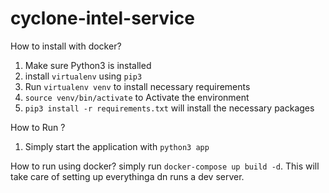 # cyclone-intel-service
How to install with docker?
1. Make sure Python3 is installed
2. install `virtualenv` using `pip3`
3. Run `virtualenv venv` to install necessary requirements
4. `source venv/bin/activate` to Activate the environment
5. `pip3 install -r requirements.txt` will install the necessary packages

How to Run ?
1. Simply start the application with `python3 app`


How to run using docker?
simply run `docker-compose up build -d`. This will take care of setting up everythinga dn runs a dev server.


